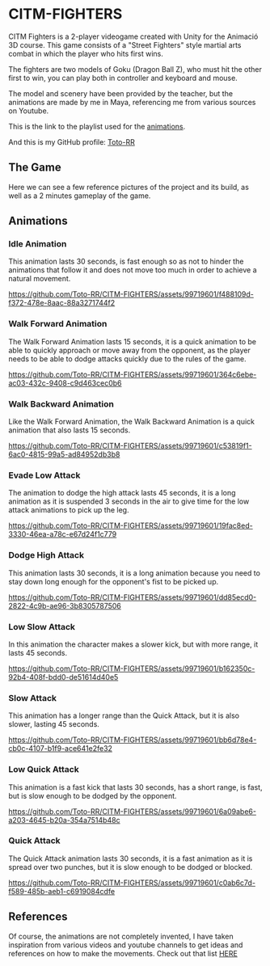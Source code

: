 # CITM-FIGHTERS
CITM Fighters is a 2-player videogame created with Unity for the Animació 3D course. This game consists of a "Street Fighters" style martial arts combat in which the player who hits first wins.

The fighters are two models of Goku (Dragon Ball Z), who must hit the other first to win, you can play both in controller and keyboard and mouse.

The model and scenery have been provided by the teacher, but the animations are made by me in Maya, referencing me from various sources on Youtube.

This is the link to the playlist used for the [animations](<https://youtube.com/playlist?list=PLaRfrYhnHLeMmbCPezzNNkOYi2kzZXEYp&si=0E9fONrFTFp0BnLL>).

And this is my GitHub profile: [Toto-RR](<https://github.com/Toto-RR>)

## The Game
Here we can see a few reference pictures of the project and its build, as well as a 2 minutes gameplay of the game.


## Animations 
### Idle Animation 
This animation lasts 30 seconds, is fast enough so as not to hinder the animations that follow it and does not move too much in order to achieve a natural movement.

https://github.com/Toto-RR/CITM-FIGHTERS/assets/99719601/f488109d-f372-478e-8aac-88a3271744f2

### Walk Forward Animation
The Walk Forward Animation lasts 15 seconds, it is a quick animation to be able to quickly approach or move away from the opponent, as the player needs to be able to dodge attacks quickly due to the rules of the game.

https://github.com/Toto-RR/CITM-FIGHTERS/assets/99719601/364c6ebe-ac03-432c-9408-c9d463cec0b6

### Walk Backward Animation
Like the Walk Forward Animation, the Walk Backward Animation is a quick animation that also lasts 15 seconds.

https://github.com/Toto-RR/CITM-FIGHTERS/assets/99719601/c53819f1-6ac0-4815-99a5-ad84952db3b8

### Evade Low Attack
The animation to dodge the high attack lasts 45 seconds, it is a long animation as it is suspended 3 seconds in the air to give time for the low attack animations to pick up the leg.

https://github.com/Toto-RR/CITM-FIGHTERS/assets/99719601/19fac8ed-3330-46ea-a78c-e67d24f1c779

### Dodge High Attack
This animation lasts 30 seconds, it is a long animation because you need to stay down long enough for the opponent's fist to be picked up.

https://github.com/Toto-RR/CITM-FIGHTERS/assets/99719601/dd85ecd0-2822-4c9b-ae96-3b8305787506

### Low Slow Attack
In this animation the character makes a slower kick, but with more range, it lasts 45 seconds.

https://github.com/Toto-RR/CITM-FIGHTERS/assets/99719601/b162350c-92b4-408f-bdd0-de51614d40e5

### Slow Attack
This animation has a longer range than the Quick Attack, but it is also slower, lasting 45 seconds.

https://github.com/Toto-RR/CITM-FIGHTERS/assets/99719601/bb6d78e4-cb0c-4107-b1f9-ace641e2fe32

### Low Quick Attack
This animation is a fast kick that lasts 30 seconds, has a short range, is fast, but is slow enough to be dodged by the opponent.

https://github.com/Toto-RR/CITM-FIGHTERS/assets/99719601/6a09abe6-a203-4645-b20a-354a7514b48c

### Quick Attack
The Quick Attack animation lasts 30 seconds, it is a fast animation as it is spread over two punches, but it is slow enough to be dodged or blocked.

https://github.com/Toto-RR/CITM-FIGHTERS/assets/99719601/c0ab6c7d-f589-485b-aeb1-c6919084cdfe

## References 
Of course, the animations are not completely invented, I have taken inspiration from various videos and youtube channels to get ideas and references on how to make the movements. Check out that list [HERE](<https://youtube.com/playlist?list=PLaRfrYhnHLeMmbCPezzNNkOYi2kzZXEYp&si=dvfUFoILNyzf2knO>)
